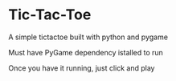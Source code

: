 # Tic-Tac-Toe
 A simple tictactoe built with python and pygame
 
 Must have PyGame dependency istalled to run
 
 Once you have it running, just click and play
